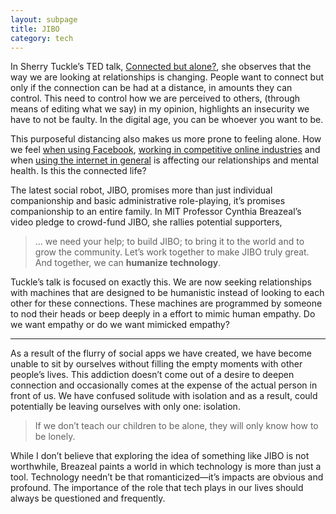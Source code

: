 ```yaml
---
layout: subpage
title: JIBO
category: tech
---
```

In Sherry Tuckle’s TED talk, <a href="http://www.ted.com/talks/sherry_turkle_alone_together">Connected but alone?</a>, she observes that the way we are looking at relationships is changing. People want to connect but only if the connection can be had at a distance, in amounts they can control. This need to control how we are perceived to others, (through means of editing what we say) in my opinion, highlights an insecurity we have to not be faulty. In the digital age, you can be whoever you want to be.

This purposeful distancing also makes us more prone to feeling alone. How we feel <a href="http://journals.plos.org/plosone/article?id=10.1371/journal.pone.0069841">when using Facebook</a>, <a href="http://devpressed.com/">working in competitive online industries</a> and when <a href="http://psychcentral.com/news/2012/05/22/depression-linked-with-more-internet-use/38998.html">using the internet in general</a> is affecting our relationships and mental health. Is this the connected life?

The latest social robot, JIBO, promises more than just individual companionship and basic administrative role-playing, it’s promises companionship to an entire family. In MIT Professor Cynthia Breazeal’s video pledge to crowd-fund JIBO, she rallies potential supporters,

<blockquote>
	<p>… we need your help; to build JIBO; to bring it to the world and to grow the community. Let’s work together to make JIBO truly great. And together, we can <strong>humanize technology</strong>.</p>
</blockquote>

Tuckle’s talk is focused on exactly this. We are now seeking relationships with machines that are designed to be humanistic instead of looking to each other for these connections. These machines are programmed by someone to nod their heads or beep deeply in a effort to mimic human empathy. Do we want empathy or do we want mimicked empathy?

<hr class="small">

As a result of the flurry of social apps we have created, we have become unable to sit by ourselves without filling the empty moments with other people’s lives. This addiction doesn’t come out of a desire to deepen connection and occasionally comes at the expense of the actual person in front of us. We have confused solitude with isolation and as a result, could potentially be leaving ourselves with only one: isolation.

<blockquote class="large">
	<p>If we don’t teach our children to be alone, they will only know how to be lonely.</p>
</blockquote>

While I don’t believe that exploring the idea of something like JIBO is not worthwhile, Breazeal paints a world in which technology is more than just a tool. Technology needn’t be that romanticized—it’s impacts are obvious and profound. The importance of the role that tech plays in our lives should always be questioned and frequently.